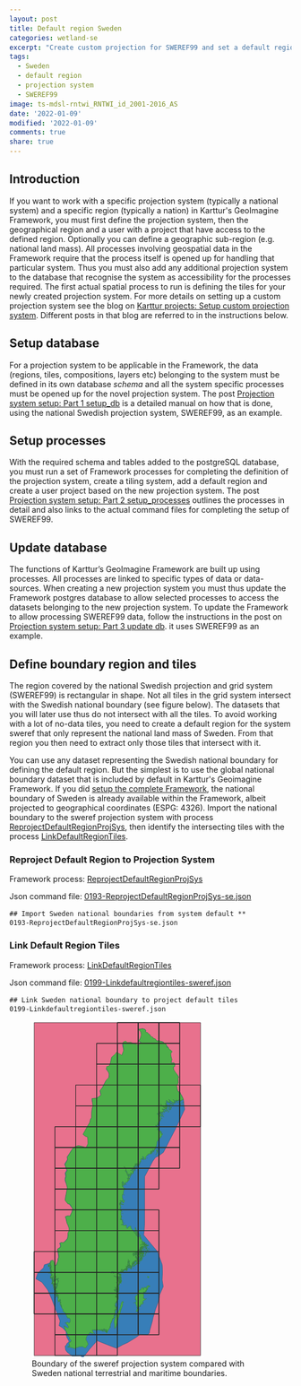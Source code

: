 ```yaml
---
layout: post
title: Default region Sweden
categories: wetland-se
excerpt: "Create custom projection for SWEREF99 and set a default region for the Swedish land area"
tags:
  - Sweden
  - default region
  - projection system
  - SWEREF99
image: ts-mdsl-rntwi_RNTWI_id_2001-2016_AS
date: '2022-01-09'
modified: '2022-01-09'
comments: true
share: true
---
```


## Introduction

If you want to work with a specific projection system (typically a national system) and a specific region (typically a nation) in Karttur's GeoImagine Framework, you must first define the projection system, then the geographical region and a user with a project that have access to the defined region. Optionally you can define a geographic sub-region (e.g. national land mass). All processes involving geospatial data in the Framework require that the process itself is opened up for handling that particular system. Thus you must also add any additional projection system to the database that recognise the system as accessibility for the processes required. The first actual spatial process to run is defining the tiles for your newly created projection system. For more details on setting up a custom projection system see the blog on [Karttur projects: Setup custom projection system](https://karttur.github.io/geoimagine03-docs-setup-projsys/). Different posts in that blog are referred to in the instructions below.

## Setup database

For a projection system to be applicable in the Framework, the data (regions, tiles, compositions, layers etc) belonging to the system must be defined in its own database _schema_ and all the system specific processes must be opened up for the novel projection system. The post [Projection system setup:
Part 1 setup_db](https://karttur.github.io/geoimagine03-docs-setup-projsys/setup/setup-projsys-sweref-db/) is a detailed manual on how that is done, using the national Swedish projection system, SWEREF99, as an example.

## Setup processes

With the required schema and tables added to the postgreSQL database, you must run a set of Framework processes for completing the definition of the projection system, create a tiling system, add a default region and create a user project based on the new projection system. The post [Projection system setup:
Part 2 setup_processes](https://karttur.github.io/geoimagine03-docs-setup-projsys/setup/setup-projsys-sweref-processes/) outlines the processes in detail and also links to the actual command files for completing the setup of SWEREF99.

## Update database

The functions of Karttur’s GeoImagine Framework are built up using processes. All processes are linked to specific types of data or data-sources. When creating a new projection system you must thus update the Framework postgres database to allow selected processes to access the datasets belonging to the new projection system. To update the Framework to allow processing SWEREF99 data, follow the instructions in the post on [Projection system setup: Part 3 update db](https://karttur.github.io/geoimagine03-docs-setup-projsys/setup/setup-projsys-sweref-db-update/). it uses SWEREF99 as an example.

## Define boundary region and tiles

The region covered by the national Swedish projection and grid system (SWEREF99) is rectangular in shape. Not all tiles in the grid system intersect with the Swedish national boundary (see figure below). The datasets that you will later use thus do not intersect with all the tiles. To avoid working with a lot of no-data tiles, you need to create a default region for the system sweref that only represent the national land mass of Sweden. From that region you then need to extract only those tiles that intersect with it.

You can use any dataset representing the Swedish national boundary for defining the default region. But the simplest is to use the global national boundary dataset that is included by default in Karttur's Geoimagine Framework. If you did [setup the complete Framework](https://karttur.github.io/geoimagine03-docs-main/), the national boundary of Sweden is already available within the Framework, albeit projected to geographical coordinates (ESPG: 4326). Import the national boundary to the sweref projection system with process [<span class='process'>ReprojectDefaultRegionProjSys</span>](https://karttur.github.io/geoimagine03-docs-procpack/subprocess/subprocid-ReprojectDefaultRegionProjSys/), then identify the intersecting tiles with the process [<span class='process'>LinkDefaultRegionTiles</span>](https://karttur.github.io/geoimagine03-docs-procpack/subprocess/subprocid-LinkDefaultRegionTiles/).

### Reproject Default Region to Projection System

Framework process: [ReprojectDefaultRegionProjSys](https://karttur.github.io/geoimagine03-docs-procpack/subprocess/subprocid-ReprojectDefaultRegionProjSys/)

Json command file: [0193-ReprojectDefaultRegionProjSys-se.json](https://karttur.github.io/geoimagine03-proj-wetland-se-json/sewetland/projects-0193-ReprojectDefaultRegionProjSys-se/)

```
## Import Sweden national boundaries from system default **
0193-ReprojectDefaultRegionProjSys-se.json
```

### Link Default Region Tiles

Framework process: [LinkDefaultRegionTiles](https://karttur.github.io/geoimagine03-docs-procpack/subprocess/subprocid-LinkDefaultRegionTiles/)

Json command file: [0199-Linkdefaultregiontiles-sweref.json](https://karttur.github.io/geoimagine03-proj-wetland-se-json/sewetland/projects-0199-Linkdefaultregiontiles-sweref/)

```
## Link Sweden national boundary to project default tiles
0199-Linkdefaultregiontiles-sweref.json
```

<figure>
<img src="../../images/sweref_epsg3006_boundary_se.png">
<figcaption>Boundary of the sweref projection system compared with Sweden national terrestrial and maritime boundaries.</figcaption>
</figure>
